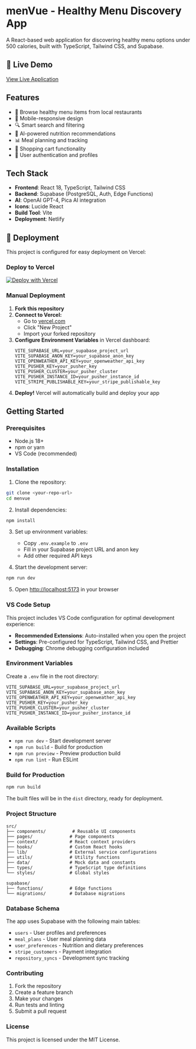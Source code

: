 # menVue - Healthy Menu Discovery App

A React-based web application for discovering healthy menu options under 500 calories, built with TypeScript, Tailwind CSS, and Supabase.

## 🚀 Live Demo

[View Live Application](https://your-app-name.vercel.app)

## Features

- 🥗 Browse healthy menu items from local restaurants
- 📱 Mobile-responsive design
- 🔍 Smart search and filtering
- 🧠 AI-powered nutrition recommendations
- 📊 Meal planning and tracking
- 🛒 Shopping cart functionality
- 👤 User authentication and profiles

## Tech Stack

- **Frontend**: React 18, TypeScript, Tailwind CSS
- **Backend**: Supabase (PostgreSQL, Auth, Edge Functions)
- **AI**: OpenAI GPT-4, Pica AI integration
- **Icons**: Lucide React
- **Build Tool**: Vite
- **Deployment**: Netlify

## 🚀 Deployment

This project is configured for easy deployment on Vercel:

### Deploy to Vercel

[![Deploy with Vercel](https://vercel.com/button)](https://vercel.com/new/clone?repository-url=https://github.com/yourusername/menvue)

### Manual Deployment

1. **Fork this repository**
2. **Connect to Vercel:**
   - Go to [vercel.com](https://vercel.com)
   - Click "New Project"
   - Import your forked repository
3. **Configure Environment Variables** in Vercel dashboard:
   ```
   VITE_SUPABASE_URL=your_supabase_project_url
   VITE_SUPABASE_ANON_KEY=your_supabase_anon_key
   VITE_OPENWEATHER_API_KEY=your_openweather_api_key
   VITE_PUSHER_KEY=your_pusher_key
   VITE_PUSHER_CLUSTER=your_pusher_cluster
   VITE_PUSHER_INSTANCE_ID=your_pusher_instance_id
   VITE_STRIPE_PUBLISHABLE_KEY=your_stripe_publishable_key
   ```
4. **Deploy!** Vercel will automatically build and deploy your app

## Getting Started

### Prerequisites

- Node.js 18+ 
- npm or yarn
- VS Code (recommended)

### Installation

1. Clone the repository:
```bash
git clone <your-repo-url>
cd menvue
```

2. Install dependencies:
```bash
npm install
```

3. Set up environment variables:
   - Copy `.env.example` to `.env`
   - Fill in your Supabase project URL and anon key
   - Add other required API keys

4. Start the development server:
```bash
npm run dev
```

5. Open [http://localhost:5173](http://localhost:5173) in your browser

### VS Code Setup

This project includes VS Code configuration for optimal development experience:

- **Recommended Extensions**: Auto-installed when you open the project
- **Settings**: Pre-configured for TypeScript, Tailwind CSS, and Prettier
- **Debugging**: Chrome debugging configuration included

### Environment Variables

Create a `.env` file in the root directory:

```env
VITE_SUPABASE_URL=your_supabase_project_url
VITE_SUPABASE_ANON_KEY=your_supabase_anon_key
VITE_OPENWEATHER_API_KEY=your_openweather_api_key
VITE_PUSHER_KEY=your_pusher_key
VITE_PUSHER_CLUSTER=your_pusher_cluster
VITE_PUSHER_INSTANCE_ID=your_pusher_instance_id
```

### Available Scripts

- `npm run dev` - Start development server
- `npm run build` - Build for production
- `npm run preview` - Preview production build
- `npm run lint` - Run ESLint

### Build for Production

```bash
npm run build
```

The built files will be in the `dist` directory, ready for deployment.

### Project Structure

```
src/
├── components/          # Reusable UI components
├── pages/              # Page components
├── context/            # React context providers
├── hooks/              # Custom React hooks
├── lib/                # External service configurations
├── utils/              # Utility functions
├── data/               # Mock data and constants
├── types/              # TypeScript type definitions
└── styles/             # Global styles

supabase/
├── functions/          # Edge functions
└── migrations/         # Database migrations
```

### Database Schema

The app uses Supabase with the following main tables:
- `users` - User profiles and preferences
- `meal_plans` - User meal planning data
- `user_preferences` - Nutrition and dietary preferences
- `stripe_customers` - Payment integration
- `repository_syncs` - Development sync tracking

### Contributing

1. Fork the repository
2. Create a feature branch
3. Make your changes
4. Run tests and linting
5. Submit a pull request

### License

This project is licensed under the MIT License.